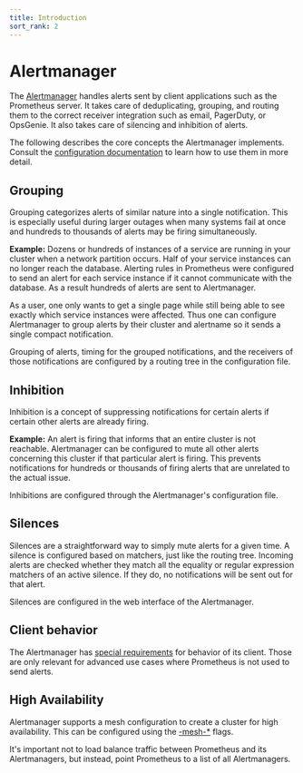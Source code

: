 ```yaml
---
title: Introduction
sort_rank: 2
---
```


# Alertmanager

The [Alertmanager](https://github.com/prometheus/alertmanager) handles alerts
sent by client applications such as the Prometheus server.
It takes care of deduplicating, grouping, and routing
them to the correct receiver integration such as email, PagerDuty, or OpsGenie.
It also takes care of silencing and inhibition of alerts.

The following describes the core concepts the Alertmanager implements. Consult
the [configuration documentation](configuration.md) to learn how to use them
in more detail.

## Grouping

Grouping categorizes alerts of similar nature into a single notification. This
is especially useful during larger outages when many systems fail at once and
hundreds to thousands of alerts may be firing simultaneously.

**Example:** Dozens or hundreds of instances of a service are running in your
cluster when a network partition occurs. Half of your service instances
can no longer reach the database.
Alerting rules in Prometheus were configured to send an alert for each service
instance if it cannot communicate with the database. As a result hundreds of
alerts are sent to Alertmanager.

As a user, one only wants to get a single page while still being able to see
exactly which service instances were affected. Thus one can configure
Alertmanager to group alerts by their cluster and alertname so it sends a
single compact notification.

Grouping of alerts, timing for the grouped notifications, and the receivers
of those notifications are configured by a routing tree in the configuration
file.

## Inhibition

Inhibition is a concept of suppressing notifications for certain alerts if
certain other alerts are already firing.

**Example:** An alert is firing that informs that an entire cluster is not
reachable. Alertmanager can be configured to mute all other alerts concerning
this cluster if that particular alert is firing.
This prevents notifications for hundreds or thousands of firing alerts that
are unrelated to the actual issue.

Inhibitions are configured through the Alertmanager's configuration file.

## Silences

Silences are a straightforward way to simply mute alerts for a given time.
A silence is configured based on matchers, just like the routing tree. Incoming
alerts are checked whether they match all the equality or regular expression
matchers of an active silence.
If they do, no notifications will be sent out for that alert.

Silences are configured in the web interface of the Alertmanager.


## Client behavior

The Alertmanager has [special requirements](clients.md) for behavior of its
client. Those are only relevant for advanced use cases where Prometheus
is not used to send alerts.

## High Availability

Alertmanager supports a mesh configuration to create a cluster for high availability.
This can be configured using the [-mesh-*](https://github.com/prometheus/alertmanager#high-availability) flags.

It's important not to load balance traffic between Prometheus and its Alertmanagers, but instead, point Prometheus to a list of all Alertmanagers.
